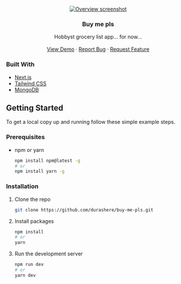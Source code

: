 <p align="center">
  <a href="https://github.com/durashere/buy-me-pls">
    <img src="public/1440x768.png" alt="Overview screenshot" >
  </a>
  <h3 align="center">Buy me pls</h3>

  <p align="center">
    Hobbyst grocery list app... for now...
    <br />
    <br />
    <a href="#">View Demo</a>
    ·
    <a href="https://github.com/durashere/buy-me-pls/issues">Report Bug</a>
    ·
    <a href="https://github.com/durashere/buy-me-pls/issues">Request Feature</a>
  </p>
</p>

### Built With

* [Next.js](https://nextjs.org)
* [Tailwind CSS](https://tailwindcss.com)
* [MongoDB](https://mongodb.com/)

## Getting Started

To get a local copy up and running follow these simple example steps.

### Prerequisites

* npm or yarn
  ```sh
  npm install npm@latest -g
  # or
  npm install yarn -g
  ```

### Installation

1. Clone the repo
   ```sh
   git clone https://github.com/durashere/buy-me-pls.git
   ```
2. Install packages
   ```sh
   npm install
   # or
   yarn
   ```
3. Run the development server
   ```sh
   npm run dev
   # or
   yarn dev
   ```
